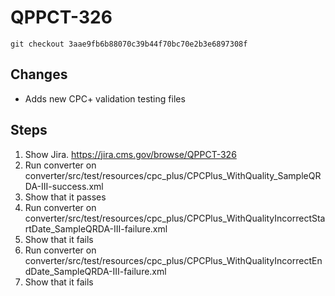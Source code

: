 # QPPCT-326

`git checkout 3aae9fb6b88070c39b44f70bc70e2b3e6897308f`

## Changes
- Adds new CPC+ validation testing files

## Steps
1. Show Jira.  https://jira.cms.gov/browse/QPPCT-326
1. Run converter on converter/src/test/resources/cpc_plus/CPCPlus_WithQuality_SampleQRDA-III-success.xml
1. Show that it passes
1. Run converter on converter/src/test/resources/cpc_plus/CPCPlus_WithQualityIncorrectStartDate_SampleQRDA-III-failure.xml
1. Show that it fails
1. Run converter on converter/src/test/resources/cpc_plus/CPCPlus_WithQualityIncorrectEndDate_SampleQRDA-III-failure.xml
1. Show that it fails